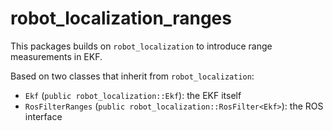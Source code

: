 # robot_localization_ranges

This packages builds on `robot_localization` to introduce range measurements in EKF.

Based on two classes that inherit from `robot_localization`:

 - `Ekf` (`public robot_localization::Ekf`): the EKF itself
 - `RosFilterRanges` (`public robot_localization::RosFilter<Ekf>`): the ROS interface
